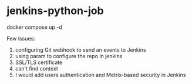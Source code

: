 # jenkins-python-job
docker compose up -d

Few issues:
1. configuring Git webhook to send an events to Jenkins
2. using param to configure the repo in jenkins
3. SSL/TLS certificate
4. can't find context
5. I would add users authentication and Metrix-based security in Jenkins
